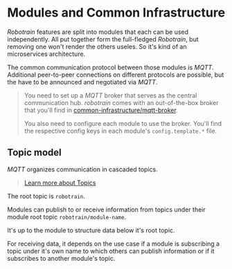 # Modules and Common Infrastructure

_Robotrain_ features are split into modules that each can be used independently. All put together form the full-fledged _Robotrain_, but removing one won't render the others useles. So it's kind of an microservices architecture.

The common communication protocol between those modules is _MQTT_. Additional peer-to-peer connections on different protocols are possible, but the have to be announced and negotiated via _MQTT_.

> You need to set up a _MQTT_ broker that serves as the central communication hub. _robotrain_ comes with an out-of-the-box broker that you'll find in [common-infrastructure/mqtt-broker](../common-infrastructure/mqtt-broker).
>
> You also need to configure each module to use the broker. You'll find the respective config keys in each module's `config.template.*` file.

## Topic model

_MQTT_ organizes communication in cascaded topics. 

> [Learn more about Topics](https://www.hivemq.com/blog/mqtt-essentials-part-5-mqtt-topics-best-practices/)

The root topic is `robotrain`.

Modules can publish to or receive information from topics under their module root topic `robotrain/module-name`.

It's up to the module to structure data below it's root topic.

For receiving data, it depends on the use case if a module is subscribing a topic under it's own name to which others can publish information or if it subscribes to another module's topic.

